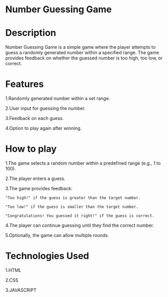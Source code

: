 # Number Guessing Game
# Description
Number Guessing Game is a simple game where the player attempts to guess a randomly generated number within a specified range. The game provides feedback on whether the guessed number is too high, too low, or correct.

# Features
1.Randomly generated number within a set range.

2.User input for guessing the number.

3.Feedback on each guess.

4.Option to play again after winning.

# How to play
1.The game selects a random number within a predefined range (e.g., 1 to 100).

2.The player enters a guess.

3.The game provides feedback:

    "Too high!" if the guess is greater than the target number.

    "Too low!" if the guess is smaller than the target number.

    "Congratulations! You guessed it right!" if the guess is correct.

4.The player can continue guessing until they find the correct number.

5.Optionally, the game can allow multiple rounds.

# Technologies Used
1.HTML

2.CSS

3.JAVASCRIPT
